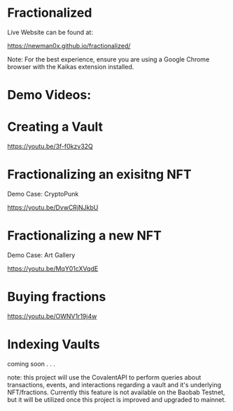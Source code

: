 # Fractionalized

Live Website can be found at: 

https://newman0x.github.io/fractionalized/

Note: 
For the best experience, ensure you are using a Google Chrome browser with the Kaikas extension installed.

# Demo Videos: 

# Creating a Vault

https://youtu.be/3f-f0kzv32Q

# Fractionalizing an exisitng NFT

Demo Case: CryptoPunk  

https://youtu.be/DvwCRjNJkbU

# Fractionalizing a new NFT 

Demo Case: Art Gallery 

https://youtu.be/MqY01cXVqdE

# Buying fractions

https://youtu.be/OWNV1r19j4w

# Indexing Vaults

coming soon . . . 

note: this project will use the CovalentAPI to perform queries about transactions, events, and interactions regarding a vault and it's underlying NFT/fractions. Currently this feature is not available on the Baobab Testnet, but it will be utilized once this project is improved and upgraded to mainnet. 

